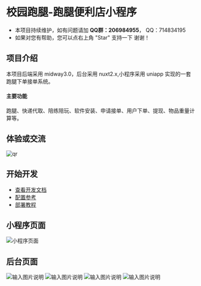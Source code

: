 # 校园跑腿-跑腿便利店小程序

- 本项目持续维护，如有问题请加 **QQ群：206984955**， QQ：714834195
- 如果对您有帮助，您可以点右上角 "Star" 支持一下 谢谢！

## 项目介绍

本项目后端采用 midway3.0，后台采用 nuxt2.x,小程序采用 uniapp 实现的一套跑腿下单接单系统。

#### 主要功能

跑腿、快递代取、陪练陪玩、软件安装、申请接单、用户下单、提现、物品重量计算等。

## 体验或交流

![qr](https://foruda.gitee.com/images/1679233769591308631/c915cd3b_11018109.jpeg "简约弥散风微信公众号首图封面.jpg")

## 开始开发
- [查看开发文档](https://gitee.com/landalfyao/ddapp/blob/master/DEV.md)
- [配置参考](https://gitee.com/landalfyao/ddrun/wikis/pages?sort_id=5937464&doc_id=403865)
- [部署教程](https://gitee.com/landalfyao/ddapp/blob/master/build.md)

## 小程序页面

![小程序页面](https://foruda.gitee.com/images/1679224626614713274/05be4962_11018109.jpeg "自定义模板.jpg")

## 后台页面

![输入图片说明](https://foruda.gitee.com/images/1679224850058188448/1d2ec44e_11018109.png "q1.png")
![输入图片说明](https://foruda.gitee.com/images/1679224868832200613/d4371d1a_11018109.png "q2.png")
![输入图片说明](https://foruda.gitee.com/images/1679224888050510841/0365f67a_11018109.png "q3.png")
![输入图片说明](https://foruda.gitee.com/images/1679224910889331030/3aabf24c_11018109.png "q4.png")




